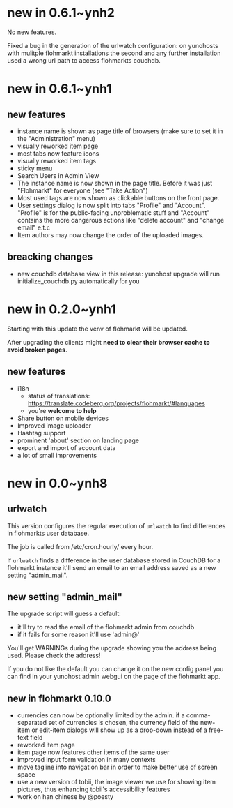 # new in 0.6.1~ynh2

No new features.

Fixed a bug in the generation of the urlwatch configuration: on yunohosts with mulitple flohmarkt installations the second and any further installation used a wrong url path to access flohmarkts couchdb.

# new in 0.6.1~ynh1

## new features

* instance name is shown as page title of browsers (make sure to set it in the "Administration" menu)
* visually reworked item page
* most tabs now feature icons
* visually reworked item tags
* sticky menu
* Search Users in Admin View
* The instance name is now shown in the page title. Before it was just "Flohmarkt" for everyone (see "Take Action")
* Most used tags are now shown as clickable buttons on the front page.
* User settings dialog is now split into tabs "Profile" and "Account". "Profile" is for the public-facing unproblematic stuff and "Account" contains the more dangerous actions like "delete account" and "change email" e.t.c
* Item authors may now change the order of the uploaded images.

## breacking changes
* new couchdb database view in this release: yunohost upgrade will run initialize_couchdb.py automatically for you

# new in 0.2.0~ynh1

Starting with this update the venv of flohmarkt will be updated.

After upgrading the clients might **need to clear their browser cache to avoid broken pages**.

## new features

* i18n
  * status of translations: https://translate.codeberg.org/projects/flohmarkt/#languages
  * you're **welcome to help**
* Share button on mobile devices
* Improved image uploader
* Hashtag support
* prominent 'about' section on landing page
* export and import of account data
* a lot of small improvements

# new in 0.0~ynh8

## urlwatch

This version configures the regular execution of `urlwatch` to find differences in flohmarkts user database.

The job is called from /etc/cron.hourly/ every hour.

If `urlwatch` finds a difference in the user database stored in CouchDB for a flohmarkt instance it'll send an email to an email address saved as a new setting "admin_mail".

## new setting "admin_mail"

The upgrade script will guess a default:

* it'll try to read the email of the flohmarkt admin from couchdb
* if it fails for some reason it'll use 'admin@<your main domain>'

You'll get WARNINGs during the upgrade showing you the address being used. Please check the address!

If you do not like the default you can change it on the new config panel you can find in your yunohost admin webgui on the page of the flohmarkt app.

## new in flohmarkt 0.10.0

* currencies can now be optionally limited by the admin. if a comma-separated set of currencies is chosen, the currency field of the new-item or edit-item dialogs will show up as a drop-down instead of a free-text field
* reworked item page
* item page now features other items of the same user
* improved input form validation in many contexts
* move tagline into navigation bar in order to make better use of screen space
* use a new version of tobii, the image viewer we use for showing item pictures, thus enhancing tobii's accessibility features
* work on han chinese by @poesty
